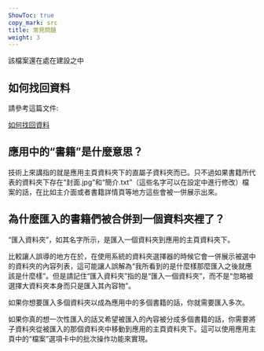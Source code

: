 ```yaml
---
ShowToc: true
copy_mark: src
title: 常見問題
weight: 3
---
```


該檔案還在處在建設之中

## 如何找回資料

請參考這篇文件:

[如何找回資料](../how-to-recover-data)

## 應用中的“書籍”是什麼意思？

技術上來講指的就是應用主頁資料夾下的直屬子資料夾而已。只不過如果書籍所代表的資料夾下存在“封面.jpg”和“簡介.txt”（這些名字可以在設定中進行修改）檔案的話，在比如主介面或者書籍詳情頁等地方這些會被一併展示出來。

## 為什麼匯入的書籍們被合併到一個資料夾裡了？

“匯入資料夾”，如其名字所示，是匯入一個資料夾到應用的主頁資料夾下。

比較讓人誤導的地方在於，在使用系統的資料夾選擇器的時候它會一併展示被選中的資料夾的內容列表，這可能讓人誤解為“我所看到的是什麼樣那麼匯入之後就應該是什麼樣”。但是請記住“匯入資料夾”指的是“匯入一個資料夾”，而不是“忽略被選擇大資料夾本身而只是匯入其內容物”。

如果你想要匯入多個資料夾以成為應用中的多個書籍的話，你就需要匯入多次。

如果你真的想一次性匯入的話又希望被匯入的內容被分成多個書籍的話，你需要將子資料夾從被匯入的那個資料夾中移動到應用的主頁資料夾下。這可以使用應用主頁中的“檔案”選項卡中的批次操作功能來實現。
